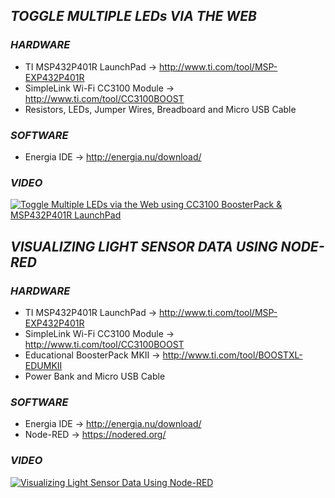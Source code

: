 ## **_TOGGLE MULTIPLE LEDs VIA THE WEB_**

### **_HARDWARE_**
- TI MSP432P401R LaunchPad -> http://www.ti.com/tool/MSP-EXP432P401R
- SimpleLink Wi-Fi CC3100 Module -> http://www.ti.com/tool/CC3100BOOST
- Resistors, LEDs, Jumper Wires, Breadboard and Micro USB Cable

### **_SOFTWARE_**
- Energia IDE -> http://energia.nu/download/

### **_VIDEO_**

[![Toggle Multiple LEDs via the Web using CC3100 BoosterPack & MSP432P401R LaunchPad](http://img.youtube.com/vi/xgQ_5CAg_Bg/0.jpg)](https://www.youtube.com/watch?v=xgQ_5CAg_Bg "Toggle Multiple LEDs via the Web using CC3100 BoosterPack & MSP432P401R LaunchPad")

## **_VISUALIZING LIGHT SENSOR DATA USING NODE-RED_**

### **_HARDWARE_**
- TI MSP432P401R LaunchPad -> http://www.ti.com/tool/MSP-EXP432P401R
- SimpleLink Wi-Fi CC3100 Module -> http://www.ti.com/tool/CC3100BOOST
- Educational BoosterPack MKII -> http://www.ti.com/tool/BOOSTXL-EDUMKII
- Power Bank and Micro USB Cable

### **_SOFTWARE_**
- Energia IDE -> http://energia.nu/download/
- Node-RED -> https://nodered.org/

### **_VIDEO_**

[![Visualizing Light Sensor Data Using Node-RED](http://img.youtube.com/vi/bsQD7TVdUwM/0.jpg)](https://www.youtube.com/watch?v=bsQD7TVdUwM "Visualizing Light Sensor Data Using Node-RED")
